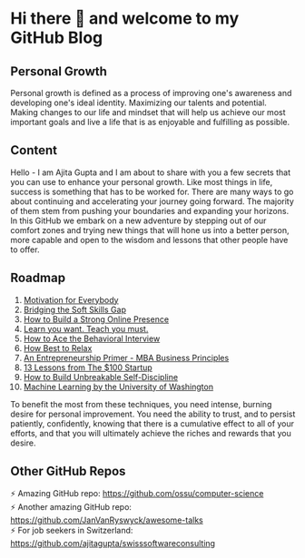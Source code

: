 # Hi there 👋 and welcome to my GitHub Blog

## Personal Growth
Personal growth is defined as a process of improving one's awareness and developing one's ideal identity. Maximizing our talents and potential. Making changes to our life and mindset that will help us achieve our most important goals and live a life that is as enjoyable and fulfilling as possible.

## Content
Hello - I am Ajita Gupta and I am about to share with you a few secrets that you can use to enhance your personal growth. Like most things in life, success is something that has to be worked for. There are many ways to go about continuing and accelerating your journey going forward. The majority of them stem from pushing your boundaries and expanding your horizons. In this GitHub we embark on a new adventure by stepping out of our comfort zones and trying new things that will hone us into a better person, more capable and open to the wisdom and lessons that other people have to offer.

## Roadmap
1. [Motivation for Everybody](https://github.com/ajitagupta/motivationforeverybody)
2. [Bridging the Soft Skills Gap](https://github.com/ajitagupta/bridgingthesoftskillsgap)
3. [How to Build a Strong Online Presence](https://github.com/ajitagupta/howtobuildastrongonlinepresence)
4. [Learn you want. Teach you must.](https://github.com/ajitagupta/learnyouwantteachyoumust)
5. [How to Ace the Behavioral Interview](https://github.com/ajitagupta/howtoacethebehavioralinterview)
6. [How Best to Relax](https://github.com/ajitagupta/relax)
7. [An Entrepreneurship Primer - MBA Business Principles](https://github.com/ajitagupta/entrepreneurshipprimer)
8. [13 Lessons from The $100 Startup](https://github.com/ajitagupta/100dollarstartup)
9. [How to Build Unbreakable Self-Discipline](https://github.com/ajitagupta/selfdiscipline)
10. [Machine Learning by the University of Washington](https://github.com/ajitagupta/machinelearninguw)

To benefit the most from these techniques, you need intense, burning desire for personal improvement. You need the ability to trust, and to persist patiently, confidently, knowing that there is a cumulative effect to all of your efforts, and that you will ultimately achieve the riches and rewards that you desire.

## Other GitHub Repos
⚡ Amazing GitHub repo: https://github.com/ossu/computer-science<br>
⚡ Another amazing GitHub repo: https://github.com/JanVanRyswyck/awesome-talks<br>
⚡ For job seekers in Switzerland: https://github.com/ajitagupta/swisssoftwareconsulting
<!--
**ajitagupta/ajitagupta** is a ✨ _special_ ✨ repository because its `README.md` (this file) appears on your GitHub profile.


Here are some ideas to get you started:

- 🔭 I’m currently working on ...
- 🌱 I’m currently learning ...
- 👯 I’m looking to collaborate on ...
- 🤔 I’m looking for help with ...
- 💬 Ask me about ...
- 📫 How to reach me: ...
- 😄 Pronouns: ...
- ⚡ Fun fact: ...
-->
